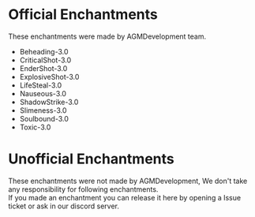 # Official Enchantments
These enchantments were made by AGMDevelopment team.  
* Beheading-3.0  
* CriticalShot-3.0  
* EnderShot-3.0  
* ExplosiveShot-3.0  
* LifeSteal-3.0  
* Nauseous-3.0  
* ShadowStrike-3.0  
* Slimeness-3.0  
* Soulbound-3.0  
* Toxic-3.0  
# Unofficial Enchantments
These enchantments were not made by AGMDevelopment, We don't take any responsibility for following enchantments.  
If you made an enchantment you can release it here by opening a Issue ticket or ask in our discord server.  
